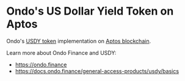 # Ondo's US Dollar Yield Token on Aptos

Ondo's [USDY token](https://ondo.finance/usdy) implementation on [Aptos blockchain](https://aptosfoundation.org/).

Learn more about Ondo Finance and USDY:
- https://ondo.finance
- https://docs.ondo.finance/general-access-products/usdy/basics
